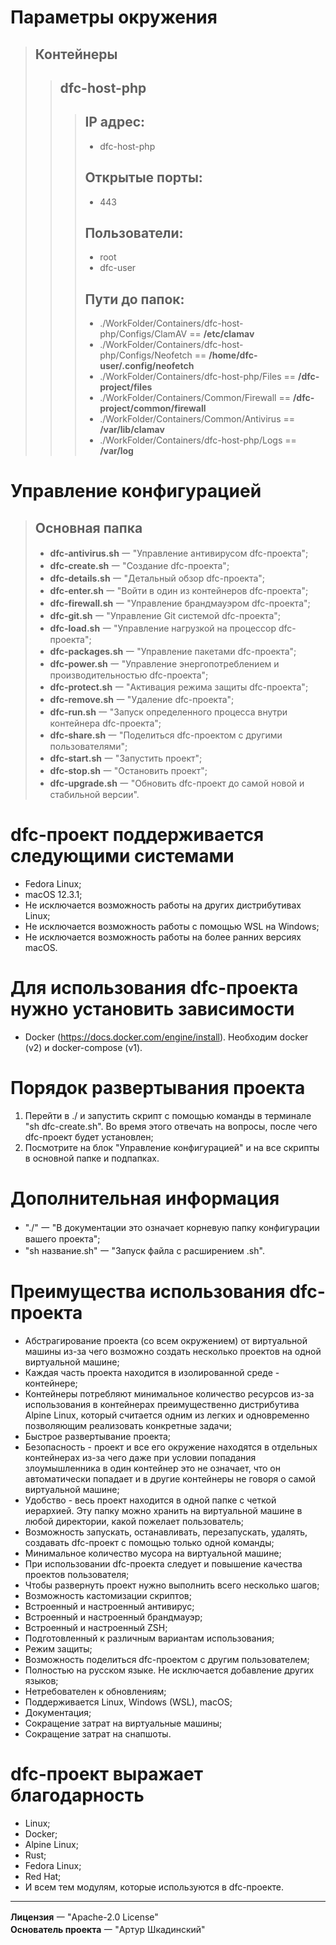 # Параметры окружения  
> ## Контейнеры  
>> ## dfc-host-php  
>>> ## IP адрес:  
>>> - dfc-host-php  
>>> ## Открытые порты:   
>>> - 443  
>>> ## Пользователи:  
>>> - root  
>>> - dfc-user  
>>> ## Пути до папок:  
>>> - ./WorkFolder/Containers/dfc-host-php/Configs/ClamAV == **/etc/clamav**  
>>> - ./WorkFolder/Containers/dfc-host-php/Configs/Neofetch == **/home/dfc-user/.config/neofetch**  
>>> - ./WorkFolder/Containers/dfc-host-php/Files == **/dfc-project/files**  
>>> - ./WorkFolder/Containers/Common/Firewall == **/dfc-project/common/firewall**  
>>> - ./WorkFolder/Containers/Common/Antivirus == **/var/lib/clamav**  
>>> - ./WorkFolder/Containers/dfc-host-php/Logs == **/var/log**  

# Управление конфигурацией
> ## Основная папка
> - **dfc-antivirus.sh** ⼀ "Управление антивирусом dfc-проекта";  
> - **dfc-create.sh** ⼀ "Создание dfc-проекта";  
> - **dfc-details.sh** ⼀ "Детальный обзор dfc-проекта";  
> - **dfc-enter.sh** ⼀ "Войти в один из контейнеров dfc-проекта";  
> - **dfc-firewall.sh** ⼀ "Управление брандмауэром dfc-проекта";  
> - **dfc-git.sh** ⼀ "Управление Git системой dfc-проекта";  
> - **dfc-load.sh** ⼀ "Управление нагрузкой на процессор dfc-проекта";  
> - **dfc-packages.sh** ⼀ "Управление пакетами dfc-проекта";  
> - **dfc-power.sh** ⼀ "Управление энергопотреблением и производительностью dfc-проекта";  
> - **dfc-protect.sh** ⼀ "Активация режима защиты dfc-проекта";  
> - **dfc-remove.sh** ⼀ "Удаление dfc-проекта";  
> - **dfc-run.sh** ⼀ "Запуск определенного процесса внутри контейнера dfc-проекта";  
> - **dfc-share.sh** ⼀ "Поделиться dfc-проектом с другими пользователями";  
> - **dfc-start.sh** ⼀ "Запустить проект";  
> - **dfc-stop.sh** ⼀ "Остановить проект";  
> - **dfc-upgrade.sh** ⼀ "Обновить dfc-проект до самой новой и стабильной версии".  

# dfc-проект поддерживается следующими системами
- Fedora Linux;
- macOS 12.3.1;
- Не исключается возможность работы на других дистрибутивах Linux;
- Не исключается возможность работы с помощью WSL на Windows;
- Не исключается возможность работы на более ранних версиях macOS.

# Для использования dfc-проекта нужно установить зависимости
- Docker (https://docs.docker.com/engine/install). Необходим docker (v2) и docker-compose (v1).

# Порядок развертывания проекта
1. Перейти в ./ и запустить скрипт с помощью команды в терминале "sh dfc-create.sh". Во время этого отвечать на вопросы, после чего dfc-проект будет установлен;
2. Посмотрите на блок "Управление конфигурацией" и на все скрипты в основной папке и подпапках.

# Дополнительная информация
- "./" ⼀ "В документации это означает корневую папку конфигурации вашего проекта";  
- "sh название.sh" ⼀ "Запуск файла с расширением .sh".  

# Преимущества использования dfc-проекта
- Абстрагирование проекта (со всем окружением) от виртуальной машины из-за чего возможно создать несколько проектов на одной виртуальной машине;
- Каждая часть проекта находится в изолированной среде - контейнере;
- Контейнеры потребляют минимальное количество ресурсов из-за использования в контейнерах преимущественно дистрибутива Alpine Linux, который считается одним из легких и одновременно позволяющим реализовать конкретные задачи;
- Быстрое развертывание проекта;
- Безопасность - проект и все его окружение находятся в отдельных контейнерах из-за чего даже при условии попадания злоумышленника в один контейнер это не означает, что он автоматически попадает и в другие контейнеры не говоря о самой виртуальной машине;
- Удобство - весь проект находится в одной папке с четкой иерархией. Эту папку можно хранить на виртуальной машине в любой директории, какой пожелает пользователь;
- Возможность запускать, останавливать, перезапускать, удалять, создавать dfc-проект с помощью только одной команды;
- Минимальное количество мусора на виртуальной машине;
- При использовании dfc-проекта следует и повышение качества проектов пользователя;
- Чтобы развернуть проект нужно выполнить всего несколько шагов;
- Возможность кастомизации скриптов;
- Встроенный и настроенный антивирус;
- Встроенный и настроенный брандмауэр;
- Встроенный и настроенный ZSH;
- Подготовленный к различным вариантам использования;
- Режим защиты;
- Возможность поделиться dfc-проектом с другим пользователем;
- Полностью на русском языке. Не исключается добавление других языков;
- Нетребователен к обновлениям;
- Поддерживается Linux, Windows (WSL), macOS;
- Документация;
- Сокращение затрат на виртуальные машины;
- Сокращение затрат на снапшоты.

# dfc-проект выражает благодарность
- Linux;
- Docker;
- Alpine Linux;
- Rust;
- Fedora Linux;
- Red Hat;
- И всем тем модулям, которые используются в dfc-проекте.

---

**Лицензия** ⼀ "Apache-2.0 License"  
**Основатель проекта** ⼀ "Артур Шкадинский"